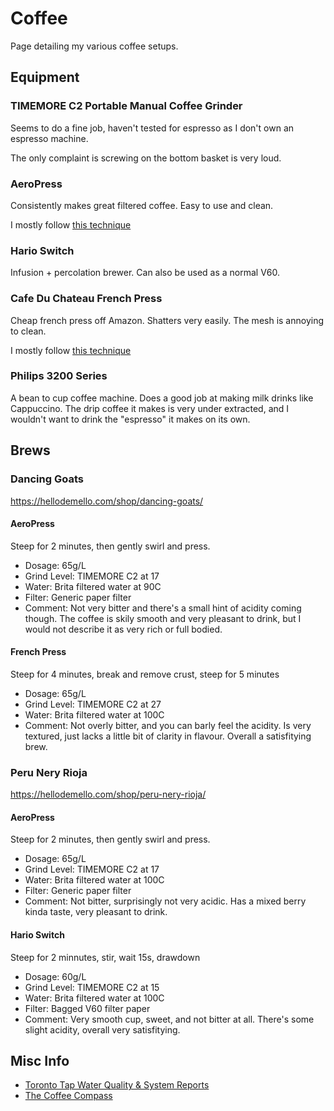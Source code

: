 # Coffee

Page detailing my various coffee setups.

## Equipment

### TIMEMORE C2 Portable Manual Coffee Grinder

Seems to do a fine job, haven't tested for espresso as I don't own an espresso machine.

The only complaint is screwing on the bottom basket is very loud.

### AeroPress

Consistently makes great filtered coffee. Easy to use and clean.

I mostly follow [this technique](https://www.youtube.com/watch?v=j6VlT_jUVPc)

### Hario Switch

Infusion + percolation brewer. Can also be used as a normal V60.

### Cafe Du Chateau French Press

Cheap french press off Amazon.
Shatters very easily. The mesh is annoying to clean.

I mostly follow [this technique](https://www.youtube.com/watch?v=st571DYYTR8)

### Philips 3200 Series

A bean to cup coffee machine. Does a good job at making milk drinks like Cappuccino.
The drip coffee it makes is very under extracted, and I wouldn't want to drink the "espresso" it makes on its own.

## Brews

### Dancing Goats

<https://hellodemello.com/shop/dancing-goats/>

#### AeroPress

Steep for 2 minutes, then gently swirl and press.

- Dosage: 65g/L
- Grind Level: TIMEMORE C2 at 17
- Water: Brita filtered water at 90C
- Filter: Generic paper filter
- Comment: Not very bitter and there's a small hint of acidity coming though. The coffee is skily smooth and very pleasant to drink, but I would not describe it as very rich or full bodied.

#### French Press

Steep for 4 minutes, break and remove crust, steep for 5 minutes

- Dosage: 65g/L
- Grind Level: TIMEMORE C2 at 27
- Water: Brita filtered water at 100C
- Comment: Not overly bitter, and you can barly feel the acidity. Is very textured, just lacks a little bit of clarity in flavour. Overall a  satisfitying brew.

### Peru Nery Rioja

<https://hellodemello.com/shop/peru-nery-rioja/>

#### AeroPress

Steep for 2 minutes, then gently swirl and press.

- Dosage: 65g/L
- Grind Level: TIMEMORE C2 at 17
- Water: Brita filtered water at 100C
- Filter: Generic paper filter
- Comment: Not bitter, surprisingly not very acidic. Has a mixed berry kinda taste, very pleasant to drink.

#### Hario Switch

Steep for 2 minnutes, stir, wait 15s, drawdown

- Dosage: 60g/L
- Grind Level: TIMEMORE C2 at 15
- Water: Brita filtered water at 100C
- Filter: Bagged V60 filter paper
- Comment: Very smooth cup, sweet, and not bitter at all. There's some slight acidity, overall very satisfitying.

## Misc Info

- [Toronto Tap Water Quality & System Reports](https://www.toronto.ca/services-payments/water-environment/tap-water-in-toronto/tap-water-quality-system-reports/)
- [The Coffee Compass](https://www.baristahustle.com/app-archive-main/the-coffee-compass/)
